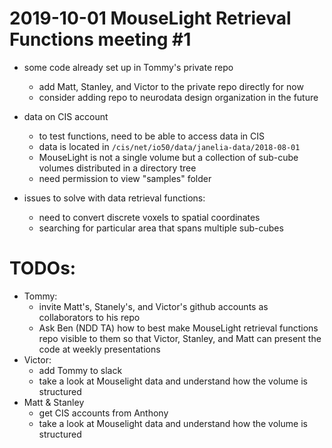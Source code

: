 # 2019-10-01 MouseLight Retrieval Functions meeting #1
* some code already set up in Tommy's private repo
  * add Matt, Stanley, and Victor to the private repo directly for now
  * consider adding repo to neurodata design organization in the future
* data on CIS account
  * to test functions, need to be able to access data in CIS
  * data is located in `/cis/net/io50/data/janelia-data/2018-08-01`
  * MouseLight is not a single volume but a collection of sub-cube volumes distributed in a directory tree
  * need permission to view "samples" folder

* issues to solve with data retrieval functions:
  * need to convert discrete voxels to spatial coordinates
  * searching for particular area that spans multiple sub-cubes

# TODOs:
* Tommy:
  * invite Matt's, Stanely's, and Victor's github accounts as collaborators to his repo
  * Ask Ben (NDD TA) how to best make MouseLight retrieval functions repo visible to them so that Victor, Stanley, and Matt can present the code at weekly presentations
* Victor:
  * add Tommy to slack
  * take a look at Mouselight data and understand how the volume is structured
* Matt & Stanley
  * get CIS accounts from Anthony
  * take a look at Mouselight data and understand how the volume is structured
